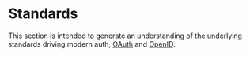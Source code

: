 # Standards

This section is intended to generate an understanding of the underlying standards driving modern auth, [OAuth](./oauth.md) and [OpenID](./openid.md).